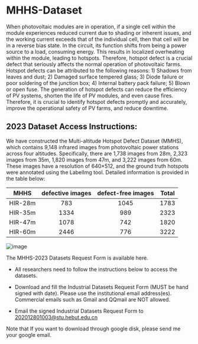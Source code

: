 # MHHS-Dataset

When photovoltaic modules are in operation, if a single cell within the module experiences reduced current due to shading or inherent issues, and the working current exceeds that of the individual cell, then that cell will be in a reverse bias state. In the circuit, its function shifts from being a power source to a load, consuming energy. This results in localized overheating within the module, leading to hotspots. Therefore, hotspot defect is a crucial defect that seriously affects the normal operation of photovoltaic farms. Hotspot defects can be attributed to the following reasons: 1) Shadows from leaves and dust; 2) Damaged surface tempered glass; 3) Diode failure or poor soldering of the junction box; 4) Internal battery pack failure; 5) Blown or open fuse. The generation of hotspot defects can reduce the efficiency of PV systems, shorten the life of PV modules, and even cause fires. Therefore, it is crucial to identify hotspot defects promptly and accurately, improve the operational safety of PV farms, and reduce downtime.


## 2023 Dataset Access Instructions:

We have constructed the Multi-altitude Hotspot Defect Dataset (MMHS), which contains 9,148 infrared images from photovoltaic power stations across four altitudes. Specifically, there are 1,738 images from 28m, 2,323 images from 35m, 1,820 images from 47m, and 3,222 images from 60m. These images have a resolution of 640×512, and the ground truth hotspots were annotated using the LabelImg tool. Detailed information is provided in the table below:


| MHHS | defective images | defect-free images | Total |
| :---: | :---: | :---: | :---: |
| HIR-28m | 783 | 1045 | 1783 |
| HIR-35m | 1334 | 989 | 2323 |
| HIR-47m | 1078 | 742 | 1820 |
| HIR-60m | 2446 | 776 | 3222 |



![image](https://github.com/zss313/MHHS-Dataset/blob/main/MHHS.png) 


The MHHS-2023 Datasets Request Form is available here.

* All researchers need to follow the instructions below to access the datasets.

* Download and fill the Industrial Datasets Request Form (MUST be hand signed with date). Please use the institutional email address(es). Commercial emails such as Gmail and QQmail are NOT allowed.

* Email the signed Industrial Datasets Request Form to 202012801003@stu.hebut.edu.cn

Note that If you want to download through google disk, please send me your google email.


